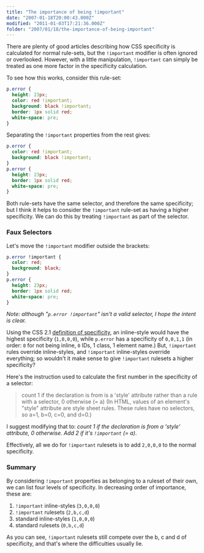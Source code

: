 ```yaml
---
title: "The importance of being !important"
date: "2007-01-18T20:00:43.000Z"
modified: "2011-01-03T17:21:36.000Z"
folder: "2007/01/18/the-importance-of-being-important"
---
```


There are plenty of good articles describing how CSS specificity is calculated for normal rule-sets, but the `!important` modifier is often ignored or overlooked. However, with a little manipulation, `!important` can simply be treated as one more factor in the specificity calculation.

To see how this works, consider this rule-set:

```css
p.error {
  height: 23px;
  color: red !important;
  background: black !important;
  border: 1px solid red;
  white-space: pre;
}
```

Separating the `!important` properties from the rest gives:

```css
p.error {
  color: red !important;
  background: black !important;
}
p.error {
  height: 23px;
  border: 1px solid red;
  white-space: pre;
}
```

Both rule-sets have the same selector, and therefore the same specificity; but I think it helps to consider the `!important` rule-set as having a higher specificity. We can do this by treating `!important` as part of the selector.

### Faux Selectors

Let's move the `!important` modifier outside the brackets:

```css
p.error !important {
  color: red;
  background: black;
}
p.error {
  height: 23px;
  border: 1px solid red;
  white-space: pre;
}
```

_Note: although "`p.error !important`" isn't a valid selector, I hope the intent is clear._

Using the CSS 2.1 [definition of specificity](https://www.w3.org/TR/CSS21/cascade.html#specificity), an inline-style would have the highest specificity (`1,0,0,0`), while `p.error` has a specificity of `0,0,1,1` (in order: `0` for not being inline, `0` IDs, 1 class, 1 element name.) But, `!important` rules override inline-styles, and `!important` inline-styles override everything; so wouldn't it make sense to give `!important` rulesets a higher specificity?

Here's the instruction used to calculate the first number in the specificity of a selector:

> count 1 if the declaration is from is a 'style' attribute rather than a rule with a selector, 0 otherwise (= a) (In HTML, values of an element's "style" attribute are style sheet rules. These rules have no selectors, so a=1, b=0, c=0, and d=0.)

I suggest modifying that to: _count 1 if the declaration is from a 'style' attribute, 0 otherwise. Add 2 if it's `!important` (= a)_.

Effectively, all we do for `!important` rulesets is to add `2,0,0,0` to the normal specificity.

### Summary

By considering `!important` properties as belonging to a ruleset of their own, we can list four levels of specificity. In decreasing order of importance, these are:

1.  `!important` inline-styles (`3,0,0,0`)
2.  `!important` rulesets (`2,b,c,d`)
3.  standard inline-styles (`1,0,0,0`)
4.  standard rulesets (`0,b,c,d`)

As you can see, `!important` rulesets still compete over the b, c and d of specificity, and that's where the difficulties usually lie.

